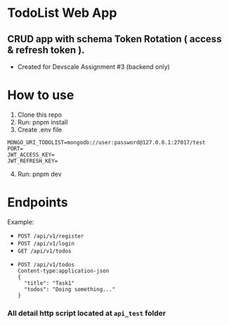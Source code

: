# TodoList Web App
## CRUD app with schema Token Rotation ( access & refresh token ).
- Created for Devscale Assignment #3 (backend only)


# How to use
1. Clone this repo
2. Run: pnpm install
3. Create .env file
```
MONGO_URI_TODOLIST=mongodb://user:password@127.0.0.1:27017/test
PORT=
JWT_ACCESS_KEY=
JWT_REFRESH_KEY=
```
4. Run: pnpm dev


# Endpoints
Example: 
- `POST /api/v1/register`
- `POST /api/v1/login`
- `GET /api/v1/todos`
- ```
  POST /api/v1/todos
  Content-type:application-json
  {
    "title": "Task1"
    "todos": "Doing something..."
  }
  ```
### All detail http script located at `api_test` folder
